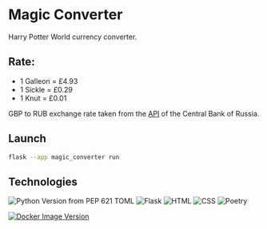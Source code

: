 # Magic Converter

Harry Potter World currency converter.

## Rate:

-   1 Galleon = £4.93
-   1 Sickle = £0.29
-   1 Knut = £0.01

GBP to RUB exchange rate taken from the [API](https://www.cbr-xml-daily.ru/daily_json.js) of the Central Bank of Russia.

## Launch
```sh
flask --app magic_converter run 
```

## Technologies

![Python Version from PEP 621 TOML](https://img.shields.io/python/required-version-toml?tomlFilePath=https%3A%2F%2Fraw.githubusercontent.com%2Fw1ghton%2Fmagic-converter%2Frefs%2Fheads%2Fmaster%2Fpyproject.toml&style=for-the-badge&logo=python&label=Python)
![Flask](https://img.shields.io/badge/Flask-gray?style=for-the-badge&logo=flask)
![HTML](https://img.shields.io/badge/HTML-gray?style=for-the-badge&logo=html5)
![CSS](https://img.shields.io/badge/CSS-gray?logo=css3&style=for-the-badge&logoColor=1572B6)
![Poetry](https://img.shields.io/badge/Poetry-gray?style=for-the-badge&logo=poetry)

[![Docker Image Version](https://img.shields.io/docker/v/w1ghton/magic-converter?style=for-the-badge&logo=docker&label=Docker)](https://hub.docker.com/r/w1ghton/magic-converter)
